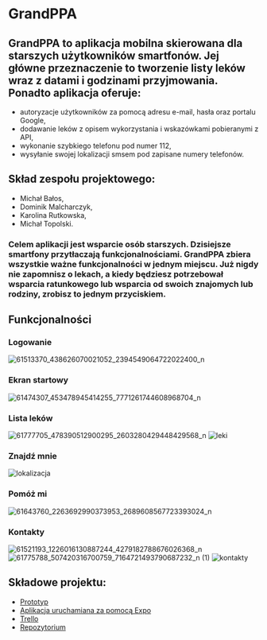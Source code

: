# GrandPPA

## GrandPPA to aplikacja mobilna skierowana dla starszych użytkowników smartfonów. Jej główne przeznaczenie to tworzenie listy leków wraz z datami i godzinami przyjmowania. Ponadto aplikacja oferuje:
* autoryzacje użytkowników za pomocą adresu e-mail, hasła oraz portalu Google,
* dodawanie leków z opisem wykorzystania i wskazówkami pobieranymi z API,
* wykonanie szybkiego telefonu pod numer 112,
* wysyłanie swojej lokalizacji smsem pod zapisane numery telefonów.

## Skład zespołu projektowego:
* Michał Bałos,
* Dominik Malcharczyk,
* Karolina Rutkowska,
* Michał Topolski.

### Celem aplikacji jest wsparcie osób starszych. Dzisiejsze smartfony przytłaczają funkcjonalnościami. GrandPPA zbiera wszystkie ważne funkcjonalności w jednym miejscu. Już nigdy nie zapomnisz o lekach, a kiedy będziesz potrzebował wsparcia ratunkowego lub wsparcia od swoich znajomych lub rodziny, zrobisz to jednym przyciskiem.

## Funkcjonalności

### Logowanie
![61513370_438626070021052_2394549064722022400_n](https://user-images.githubusercontent.com/28458783/58748292-9a39d700-8476-11e9-9ce7-5eb36938c387.jpg)

### Ekran startowy
![61474307_453478945414255_7771261744608968704_n](https://user-images.githubusercontent.com/28458783/58748290-90b06f00-8476-11e9-8e35-fc8210b58235.jpg)


### Lista leków
![61777705_478390512900295_2603280429448429568_n](https://user-images.githubusercontent.com/28458783/58748300-b76ea580-8476-11e9-9661-3380eac82962.jpg)
![leki](https://user-images.githubusercontent.com/28458783/58749610-62d42600-8488-11e9-97af-45bd861ef837.jpg)



### Znajdź mnie
![lokalizacja](https://user-images.githubusercontent.com/28458783/58749608-5b148180-8488-11e9-9d67-936b8133e88a.jpg)

  
### Pomóż mi
![61643760_2263692990373953_2689608567723393024_n](https://user-images.githubusercontent.com/28458783/58748295-a887f300-8476-11e9-8f80-fd4da8e91684.jpg)

### Kontakty
![61521193_1226016130887244_4279182788676026368_n](https://user-images.githubusercontent.com/28458783/58748294-a160e500-8476-11e9-9358-2d2f2821e4e7.jpg)
![61775788_507420316700759_7164721493790687232_n (1)](https://user-images.githubusercontent.com/28458783/58748297-af166a80-8476-11e9-9c0f-addfdf165f34.jpg)
![kontakty](https://user-images.githubusercontent.com/28458783/58749607-5354dd00-8488-11e9-9efa-ced94cf41e9b.jpg)






  
## Składowe projektu:
* [Prototyp](http://www.google.com)
* [Aplikacja uruchamiana za pomocą Expo](https://expo.io/)
* [Trello](https://trello.com/b/RP8mRNb0)
* [Repozytorium](http://www.github.com/JosephSodomized/GrandPPA)

